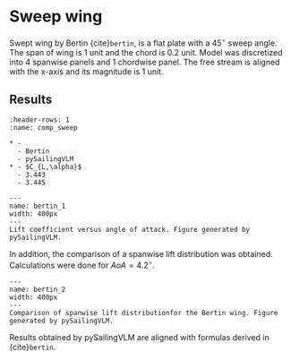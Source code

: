 # Sweep wing

Swept wing by Bertin {cite}`bertin`, is a flat plate with a $45^\circ$ sweep angle.
The span of wing is 1 unit and the chord is 0.2 unit.
Model was discretized into 4 spanwise panels and 1 chordwise panel.
The free stream is aligned with the x-axis and its magnitude is 1 unit.

## Results

```{list-table} Comparison between swept wing by Bertin and pySailingVLM results. Calculated for $AoA=2^\circ$
:header-rows: 1
:name: comp_sweep

* -
  - Bertin
  - pySailingVLM
* - $C_{L,\alpha}$
  - 3.443
  - 3.445
```

```{figure} ../../figures/bertin_1.png
---
name: bertin_1
width: 400px
---
Lift coefficient versus angle of attack. Figure generated by pySailingVLM.
```

In addition, the comparison of a spanwise lift distribution was obtained. Calculations were done for $AoA=4.2^\circ$.

```{figure} ../../figures/bertin_2.png
---
name: bertin_2
width: 400px
---
Comparison of spanwise lift distributionfor the Bertin wing. Figure generated by pySailingVLM.
```

Results obtained by pySailingVLM are aligned with formulas derived in {cite}`bertin`.

